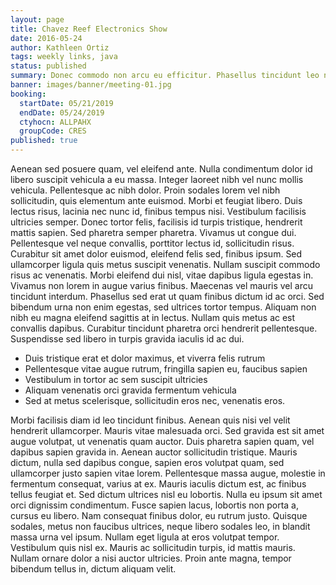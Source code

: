 ```yaml
---
layout: page
title: Chavez Reef Electronics Show
date: 2016-05-24
author: Kathleen Ortiz
tags: weekly links, java
status: published
summary: Donec commodo non arcu eu efficitur. Phasellus tincidunt leo non.
banner: images/banner/meeting-01.jpg
booking:
  startDate: 05/21/2019
  endDate: 05/24/2019
  ctyhocn: ALLPAHX
  groupCode: CRES
published: true
---
```

Aenean sed posuere quam, vel eleifend ante. Nulla condimentum dolor id libero suscipit vehicula a eu massa. Integer laoreet nibh vel nunc mollis vehicula. Pellentesque ac nibh dolor. Proin sodales lorem vel nibh sollicitudin, quis elementum ante euismod. Morbi et feugiat libero. Duis lectus risus, lacinia nec nunc id, finibus tempus nisi. Vestibulum facilisis ultricies semper. Donec tortor felis, facilisis id turpis tristique, hendrerit mattis sapien. Sed pharetra semper pharetra. Vivamus ut congue dui. Pellentesque vel neque convallis, porttitor lectus id, sollicitudin risus. Curabitur sit amet dolor euismod, eleifend felis sed, finibus ipsum. Sed ullamcorper ligula quis metus suscipit venenatis. Nullam suscipit commodo risus ac venenatis. Morbi eleifend dui nisl, vitae dapibus ligula egestas in.
Vivamus non lorem in augue varius finibus. Maecenas vel mauris vel arcu tincidunt interdum. Phasellus sed erat ut quam finibus dictum id ac orci. Sed bibendum urna non enim egestas, sed ultrices tortor tempus. Aliquam non nibh eu magna eleifend sagittis at in lectus. Nullam quis metus ac est convallis dapibus. Curabitur tincidunt pharetra orci hendrerit pellentesque. Suspendisse sed libero in turpis gravida iaculis id ac dui.

* Duis tristique erat et dolor maximus, et viverra felis rutrum
* Pellentesque vitae augue rutrum, fringilla sapien eu, faucibus sapien
* Vestibulum in tortor ac sem suscipit ultricies
* Aliquam venenatis orci gravida fermentum vehicula
* Sed at metus scelerisque, sollicitudin eros nec, venenatis eros.

Morbi facilisis diam id leo tincidunt finibus. Aenean quis nisi vel velit hendrerit ullamcorper. Mauris vitae malesuada orci. Sed gravida est sit amet augue volutpat, ut venenatis quam auctor. Duis pharetra sapien quam, vel dapibus sapien gravida in. Aenean auctor sollicitudin tristique. Mauris dictum, nulla sed dapibus congue, sapien eros volutpat quam, sed ullamcorper justo sapien vitae lorem. Pellentesque massa augue, molestie in fermentum consequat, varius at ex. Mauris iaculis dictum est, ac finibus tellus feugiat et. Sed dictum ultrices nisl eu lobortis.
Nulla eu ipsum sit amet orci dignissim condimentum. Fusce sapien lacus, lobortis non porta a, cursus eu libero. Nam consequat finibus dolor, eu rutrum justo. Quisque sodales, metus non faucibus ultrices, neque libero sodales leo, in blandit massa urna vel ipsum. Nullam eget ligula at eros volutpat tempor. Vestibulum quis nisl ex. Mauris ac sollicitudin turpis, id mattis mauris. Nullam ornare dolor a nisi auctor ultricies. Proin ante magna, tempor bibendum tellus in, dictum aliquam velit.
